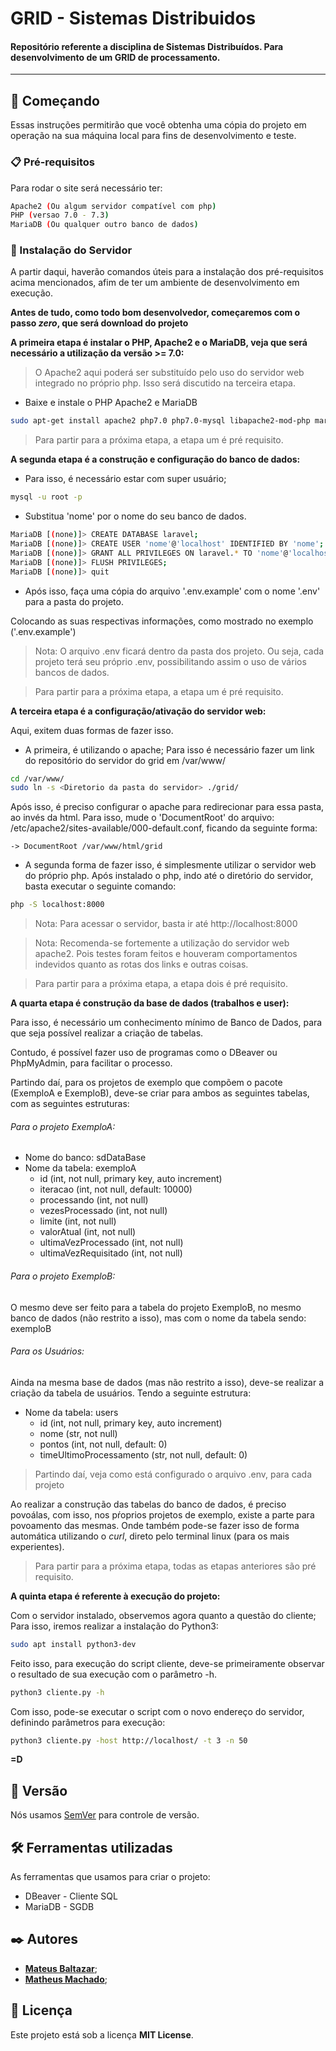 # GRID - Sistemas Distribuidos
#### Repositório referente a disciplina de Sistemas Distribuídos. Para desenvolvimento de um GRID de processamento.

---

## 🚀 Começando

Essas instruções permitirão que você obtenha uma cópia do projeto em operação na sua máquina local para fins de desenvolvimento e teste.

### 📋 Pré-requisitos

Para rodar o site será necessário ter:

```bash
Apache2 (Ou algum servidor compatível com php)
PHP (versao 7.0 - 7.3)
MariaDB (Ou qualquer outro banco de dados)
```

### 🔧 Instalação do Servidor

A partir daqui, haverão comandos úteis para a instalação dos pré-requisitos acima mencionados, afim de ter um ambiente de desenvolvimento em execução.

**Antes de tudo, como todo bom desenvolvedor, começaremos com o passo _zero_, que será download do projeto**

**A primeira etapa é instalar o PHP, Apache2 e o MariaDB, veja que será necessário a utilização da versão >= 7.0:**

> O Apache2 aqui poderá ser substituído pelo uso do servidor web integrado no próprio php. Isso será discutido na terceira etapa.

- Baixe e instale o PHP Apache2 e MariaDB

```bash
sudo apt-get install apache2 php7.0 php7.0-mysql libapache2-mod-php mariadb-client mariadb-server
```
> Para partir para a próxima etapa, a etapa um é pré requisito.

**A segunda etapa é a construção e configuração do banco de dados:**

- Para isso, é necessário estar com super usuário;

```bash
mysql -u root -p
```
- Substitua 'nome' por o nome do seu banco de dados.

```bash
MariaDB [(none)]> CREATE DATABASE laravel;
MariaDB [(none)]> CREATE USER 'nome'@'localhost' IDENTIFIED BY 'nome';
MariaDB [(none)]> GRANT ALL PRIVILEGES ON laravel.* TO 'nome'@'localhost';
MariaDB [(none)]> FLUSH PRIVILEGES;
MariaDB [(none)]> quit
```

- Após isso, faça uma cópia do arquivo '.env.example' com o nome '.env' para a pasta do projeto.

Colocando as suas respectivas informações, como mostrado no exemplo ('.env.example')

>Nota: O arquivo .env ficará dentro da pasta dos projeto. Ou seja, cada projeto terá seu próprio .env, possibilitando assim o uso de vários bancos de dados.

> Para partir para a próxima etapa, a etapa um é pré requisito.

**A terceira etapa é a configuração/ativação do servidor web:**

Aqui, exitem duas formas de fazer isso.
- A primeira, é utilizando o apache; Para isso é necessário fazer um link do repositório do servidor do grid em /var/www/
```bash
cd /var/www/
sudo ln -s <Diretorio da pasta do servidor> ./grid/
```
Após isso, é preciso configurar o apache para redirecionar para essa pasta, ao invés da html. Para isso, mude o 'DocumentRoot' do arquivo:
/etc/apache2/sites-available/000-default.conf, ficando da seguinte forma:

    -> DocumentRoot /var/www/html/grid

- A segunda forma de fazer isso, é simplesmente utilizar o servidor web do próprio php. Após instalado o php, indo até o diretório do servidor, basta executar o seguinte comando:
```bash
php -S localhost:8000
```

   > Nota: Para acessar o servidor, basta ir até http://localhost:8000

> Nota: Recomenda-se fortemente a utilização do servidor web apache2. Pois testes foram feitos e houveram comportamentos indevidos quanto as rotas dos links e outras coisas.

> Para partir para a próxima etapa, a etapa dois é pré requisito.

**A quarta etapa é construção da base de dados (trabalhos e user):**

Para isso, é necessário um conhecimento mínimo de Banco de Dados, para que seja possível realizar a criação de tabelas.

Contudo, é possível fazer uso de programas como o DBeaver ou PhpMyAdmin, para facilitar o processo.


Partindo daí, para os projetos de exemplo que compõem o pacote (ExemploA e ExemploB), deve-se criar para ambos as seguintes tabelas, com as seguintes estruturas:

###### _Para o projeto ExemploA:_
- Nome do banco: sdDataBase
- Nome da tabela: exemploA
    - id (int, not null, primary key, auto increment)
    - iteracao (int, not null, default: 10000)
    - processando (int, not null)
    - vezesProcessado (int, not null)
    - limite (int, not null)
    - valorAtual (int, not null)
    - ultimaVezProcessado (int, not null)
    - ultimaVezRequisitado (int, not null)

###### _Para o projeto ExemploB:_
O mesmo deve ser feito para a tabela do projeto ExemploB, no mesmo banco de dados (não restrito a isso), mas com o nome da tabela sendo: exemploB

###### _Para os Usuários:_
Ainda na mesma base de dados (mas não restrito a isso), deve-se realizar a criação da tabela de usuários. Tendo a seguinte estrutura:

- Nome da tabela: users
    - id (int, not null, primary key, auto increment)
    - nome (str, not null)
    - pontos (int, not null, default: 0)
    - timeUltimoProcessamento (str, not null, default: 0)

> Partindo daí, veja como está configurado o arquivo .env, para cada projeto


Ao realizar a construção das tabelas do banco de dados, é preciso povoálas, com isso, nos pŕoprios projetos de exemplo, existe a parte para povoamento das mesmas. Onde também pode-se fazer isso de forma automática utilizando o _curl_, direto pelo terminal linux (para os mais experientes).

> Para partir para a próxima etapa, todas as etapas anteriores são pré requisito.


**A quinta etapa é referente à execução do projeto:**

Com o servidor instalado, observemos agora quanto a questão do cliente;
Para isso, iremos realizar a instalação do Python3:

```bash
sudo apt install python3-dev
```

Feito isso, para execução do script cliente, deve-se primeiramente observar o resultado de sua execução com o parâmetro -h.

```bash
python3 cliente.py -h
```

Com isso, pode-se executar o script com o novo endereço do servidor, definindo parâmetros para execução:

```bash
python3 cliente.py -host http://localhost/ -t 3 -n 50
```

**=D**


## 📌 Versão

Nós usamos [SemVer](http://semver.org/) para controle de versão.

## 🛠️ Ferramentas utilizadas

As ferramentas que usamos para criar o projeto:

* DBeaver - Cliente SQL
* MariaDB - SGDB

## ✒️ Autores

* [**Mateus Baltazar**](https://github.com/MBaltz);
* [**Matheus Machado**](https://github.com/Sekva);

## 📄 Licença

Este projeto está sob a licença **MIT License**.
